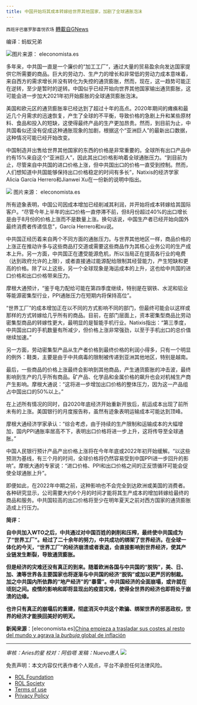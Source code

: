 ```yaml
---
title: 中国开始将其成本转嫁给世界其他国家，加剧了全球通胀泡沫
---
```

`西班牙巴塞罗那喜悦农场` [轉載自GNews](https://gnews.org/zh-hans/1643278/)

编译：蚂蚁兄弟

![](https://assets.gnews.org/wp-content/uploads/2021/11/600x400_china-container-shipping.jpg)图片来源： eleconomista.es

多年来，中共国一直是一个廉价的“加工工厂”，通过大量的贸易盈余向发达国家提供它所需要的商品。巨大的劳动力、生产力的增长和非常低的劳动力成本意味着，来自西方的需求增长并没有转化为失控的通货膨胀，然而，现在，这一趋势可能正在逆转，至少是暂时的逆转。中国似乎已经开始向世界其他国家输出通货膨胀，这可能会进一步加大2021年初开始膨胀的全球通货膨胀泡沫。

美国和欧元区的通货膨胀率已经达到了超过十年的高点。2020年期间的瘫痪和最近几个月需求的迅速恢复，产生了全球的不平衡，导致价格的急剧上升和某些原材料、食品和投入的短缺，这使得最终产品的生产更加昂贵。然而，到目前为止，中共国看似还没有促成这种通胀现象的加剧，根据这个“亚洲巨人”的最新出口数据，这种情况可能已经开始改变。

中国制造并出售给世界其他国家的东西的价格是非常重要的。全球所有出口产品中约有15%来自这个“亚洲巨人”，因此其出口价格影响着全球通胀压力。“到目前为止，尽管来自中共国的进口价格上涨，但中共国出口的价格一直受到控制。然而，人们想知道中共国能够保持出口价格稳定的时间有多长”，Natixis的经济学家Alicia García Herrero和Jianwei Xu在一份新的说明中指出。

![](https://assets.gnews.org/wp-content/uploads/2021/11/image-82.png) 图片来源： eleconomista.es

所有迹象表明，中国公司因成本增加已经削减其利润，并开始将成本转嫁给其国际客户。“尽管今年上半年的出口价格一直停滞不前，但8月份超过40%的出口增长是由于8月份的价格上涨而不是数量上涨。换句话说，中国生产者已经开始向国外最终消费者传递信息”，García Herrero和xu说。

中共国正经历着来自两个不同方面的通胀压力。与世界其他地区一样，商品价格的上涨正在推动许多与这些商品打交道或需要这些商品作为其核心业务公司的生产成本上升。另一方面，中共国正在遭受能源危机，所以当局正在提高各行业的电费（达到政府允许的上限），或者直接通过能源配给限制其经营能力，产生短缺和更高的价格。除了以上这些，另一个全球现象是海运成本的上升，这也给中共国的进口价格和出口价格带来压力。

摩根大通预计，“鉴于电力配给可能在第四季度继续，特别是在钢铁、水泥和铝业等能源密集型行业，PPI通胀压力在短期内将保持高位”。

“世界工厂”的成本增加正在以不同的方式影响不同的部门，但最终可能会以这样或那样的方式转嫁给几乎所有的商品。目前，在部门层面上，资本密集型商品比劳动密集型商品的转嫁性更大，最明显的是智能手机行业。Natixis指出：“第三季度，中共国出口的手机数量有所减少，但价格上涨非常强劲，以至于手机出口的总价值继续加速。”

另一方面，劳动密集型产品从生产者价格到最终价格的利润小得多，只有一个明显的例外：鞋类，主要是由于中共病毒的限制被传递到亚洲其他地区，特别是越南。

最后，一些商品的价格上涨最终会影响到其他商品，产生通货膨胀的冲击波，最终影响到生产的几乎所有商品。矿产品、化学品和金属价格的飙升也会对机械生产商产生影响。摩根大通说：“这将进一步增加出口价格的整体压力，因为这一产品组占中国出口的50%以上。”

在上述所有情况的同时，自2020年底经济开始重新开放后，航运成本出现了前所未有的上涨。美国银行的月度报告称，虽然有迹象表明运输成本可能达到顶峰。

摩根大通经济学家承认：“综合考虑，由于持续的生产限制和运输成本的大幅增加，国内PPI通胀率居高不下，表明出口价格将进一步上升，这将传导至全球通胀。”

中国人民银行预计产品产出价格上涨将在今年年底或2022年初开始缓解。“以这些预测为基线，有三个月的时间，全球价格将仍然容易受到中国PPI进一步回升的影响”。摩根大通的专家说：“进口价格、PPI和出口价格之间的正反馈循环可能会促使全球通胀上升”。

即便如此，在2022年中期之前，这种影响也不会完全到达欧洲或美国的消费者。各种研究显示，公司需要大约6个月的时间才能将其生产成本的增加转嫁给最终的商品和服务。中共国较高的出口价格将至少在明年夏天之前对西方国家的通货膨胀造成上行压力。

**简评：**

**自中共加入WTO之后，中共通过对中国百姓的剥削和压榨，最终使中共国成为了“世界工厂”。经过了二十余年的努力，中共成功的绑架了世界经济。在全球一体化的今天，“世界工厂”的经济崩溃或者衰退，会直接影响到世界经济，使其产业链发生断裂，导致通货膨胀。**

**但是经济的灾难还没有真正的到来。随着欧洲各国与中共国的“脱钩”，美、日、加、澳等世界各主要国家也将逐渐与中共国的经济“脱钩”或加以更严厉的制裁。加之中共国内所依靠的“地产经济”的“暴雷”。中共国经济的全面崩塌，或许就在顷刻之间。疫情的影响和即将显现出的疫苗灾难，使得全世界的经济也即将处于崩溃的边缘。**

**也许只有真正的崩塌后的重建，彻底消灭中共这个欺骗、绑架世界的邪恶政权，世界的经济才能换回美好的明天。**

**新闻来源**：[eleconomista.es][China empieza a trasladar sus costes al resto del mundo y agrava la *burbuja* global de inflación](https://www.eleconomista.es/economia/amp/11463056/China-empieza-a-trasladar-sus-costes-al-resto-del-mundo-y-agrava-la-burbuja-global-de-inflacion)

* * *

*审核：Aries的星
校对：阿伯塔
发稿：Nuevo唐人*
![](https://assets.gnews.org/wp-content/uploads/2021/11/tempsnip111.png)
 

免责声明：本文内容仅代表作者个人观点，平台不承担任何法律风险。

- [ROL Foundation](https://rolfoundation.org/)
- [ROL Society](https://rolsociety.org/)
- [Terms of use](https://gnews.org/terms-of-use-3/)
- [Privacy Policy](https://gnews.org/privacy-policy/)
